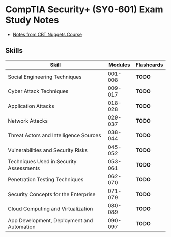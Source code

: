 # CompTIA Security+ (SY0-601) Exam Study Notes
- [Notes from CBT Nuggets Course](https://github.com/adamszymanowski/security_plus_SY0-601/blob/main/CBT_Nuggets_Security%2B.md)

## Skills

Skill | Modules | Flashcards
------|---------|-----------
Social Engineering Techniques               | 001-008 | **TODO**
Cyber Attack Techniques                     | 009-017 | **TODO**
Application Attacks                         | 018-028 | **TODO**
Network Attacks                             | 029-037 | **TODO**
Threat Actors and Intelligence Sources      | 038-044 | **TODO**
Vulnerabilities and Security Risks          | 045-052 | **TODO**
Techniques Used in Security Assessments     | 053-061 | **TODO**
Penetration Testing Techniques              | 062-070 | **TODO**
Security Concepts for the Enterprise        | 071-079 | **TODO**
Cloud Computing and Virtualization          | 080-089 | **TODO**
App Development, Deployment and Automation  | 090-097 | **TODO**